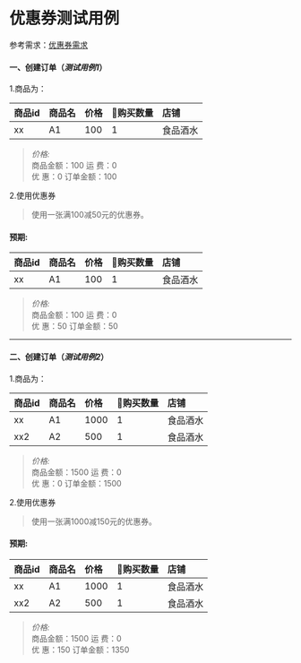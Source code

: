 # 优惠券测试用例

参考需求：[优惠券需求](/xu-qiu-shuo-ming/you-hui-quan-xu-qiu.md)

#### 一、创建订单（_测试用例1_）

1.商品为：

| 商品id | 商品名 | 价格 | 购买数量 | 店铺 |
| :--- | :--- | :--- | :--- | :--- |
| xx | A1 | 100 | 1 | 食品酒水 |

> _价格:_  
> 商品金额：100
> 运 费：0  
> 优 惠：0
> 订单金额：100 

2.使用优惠券

> 使用一张满100减50元的优惠券。

#### 预期:

| 商品id | 商品名 | 价格 | 购买数量 | 店铺 |
| :--- | :--- | :--- | :--- | :--- |
| xx | A1 | 100 | 1 | 食品酒水 |

> _价格:_  
> 商品金额：100
> 运 费：0  
> 优 惠：50
> 订单金额：50  

---

#### 二、创建订单（_测试用例2_）

1.商品为：

| 商品id | 商品名 | 价格 | 购买数量 | 店铺 |
| :--- | :--- | :--- | :--- | :--- |
| xx | A1 | 1000 | 1 | 食品酒水 |
| xx2 | A2 | 500 | 1 | 食品酒水 |

> _价格:_  
> 商品金额：1500
> 运 费：0  
> 优 惠：0
> 订单金额：1500  


2.使用优惠券

> 使用一张满1000减150元的优惠券。

#### 预期:

| 商品id | 商品名 | 价格 | 购买数量 | 店铺 |
| :--- | :--- | :--- | :--- | :--- |
| xx | A1 | 1000 | 1 | 食品酒水 |
| xx2 | A2 | 500 | 1 | 食品酒水 |

> _价格:_  
> 商品金额：1500
> 运 费：0  
> 优 惠：150
> 订单金额：1350  





